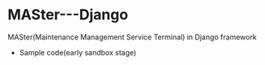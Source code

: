 # MASter---Django
MASter(Maintenance Management Service Terminal) in Django framework
- Sample code(early sandbox stage)

